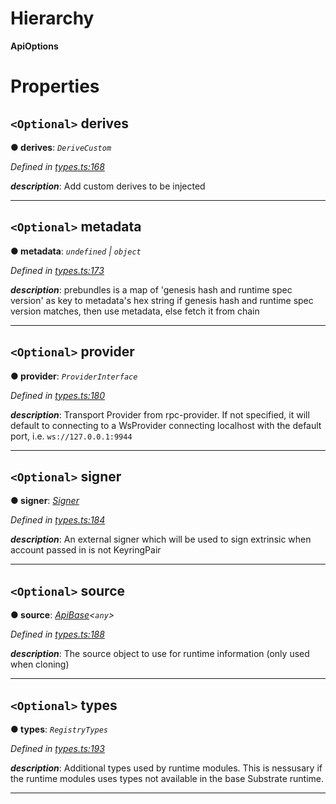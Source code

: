 

# Hierarchy

**ApiOptions**

# Properties

<a id="derives"></a>

## `<Optional>` derives

**● derives**: *`DeriveCustom`*

*Defined in [types.ts:168](https://github.com/polkadot-js/api/blob/ea991e4/packages/api/src/types.ts#L168)*

*__description__*: Add custom derives to be injected

___
<a id="metadata"></a>

## `<Optional>` metadata

**● metadata**: *`undefined` \| `object`*

*Defined in [types.ts:173](https://github.com/polkadot-js/api/blob/ea991e4/packages/api/src/types.ts#L173)*

*__description__*: prebundles is a map of 'genesis hash and runtime spec version' as key to metadata's hex string if genesis hash and runtime spec version matches, then use metadata, else fetch it from chain

___
<a id="provider"></a>

## `<Optional>` provider

**● provider**: *`ProviderInterface`*

*Defined in [types.ts:180](https://github.com/polkadot-js/api/blob/ea991e4/packages/api/src/types.ts#L180)*

*__description__*: Transport Provider from rpc-provider. If not specified, it will default to connecting to a WsProvider connecting localhost with the default port, i.e. `ws://127.0.0.1:9944`

___
<a id="signer"></a>

## `<Optional>` signer

**● signer**: *[Signer](_types_.signer.md)*

*Defined in [types.ts:184](https://github.com/polkadot-js/api/blob/ea991e4/packages/api/src/types.ts#L184)*

*__description__*: An external signer which will be used to sign extrinsic when account passed in is not KeyringPair

___
<a id="source"></a>

## `<Optional>` source

**● source**: *[ApiBase](../classes/_base_.apibase.md)<`any`>*

*Defined in [types.ts:188](https://github.com/polkadot-js/api/blob/ea991e4/packages/api/src/types.ts#L188)*

*__description__*: The source object to use for runtime information (only used when cloning)

___
<a id="types"></a>

## `<Optional>` types

**● types**: *`RegistryTypes`*

*Defined in [types.ts:193](https://github.com/polkadot-js/api/blob/ea991e4/packages/api/src/types.ts#L193)*

*__description__*: Additional types used by runtime modules. This is nessusary if the runtime modules uses types not available in the base Substrate runtime.

___


